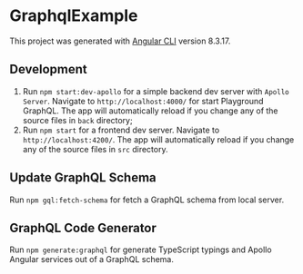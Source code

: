 # GraphqlExample

This project was generated with [Angular CLI](https://github.com/angular/angular-cli) version 8.3.17.

## Development
1. Run `npm start:dev-apollo` for a simple backend dev server with `Apollo Server`. Navigate to `http://localhost:4000/` for 
start Playground GraphQL. The app will automatically reload if you change any of the source files in `back` directory;
2. Run `npm start` for a frontend dev server. Navigate to `http://localhost:4200/`. The app will automatically reload if you change any of the source files in `src` directory.

## Update GraphQL Schema
Run `npm gql:fetch-schema` for fetch a GraphQL schema from local server.

## GraphQL Code Generator
Run `npm generate:graphql` for generate TypeScript typings and  Apollo Angular services out of a GraphQL schema.